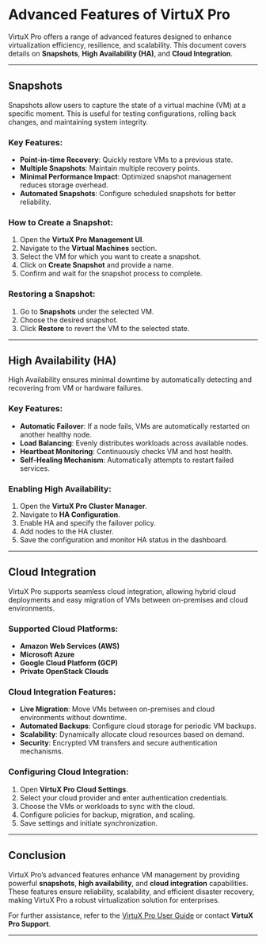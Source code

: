 # Advanced Features of VirtuX Pro

VirtuX Pro offers a range of advanced features designed to enhance virtualization efficiency, resilience, and scalability. This document covers details on **Snapshots**, **High Availability (HA)**, and **Cloud Integration**.

---

## Snapshots
Snapshots allow users to capture the state of a virtual machine (VM) at a specific moment. This is useful for testing configurations, rolling back changes, and maintaining system integrity.

### Key Features:
- **Point-in-time Recovery**: Quickly restore VMs to a previous state.
- **Multiple Snapshots**: Maintain multiple recovery points.
- **Minimal Performance Impact**: Optimized snapshot management reduces storage overhead.
- **Automated Snapshots**: Configure scheduled snapshots for better reliability.

### How to Create a Snapshot:
1. Open the **VirtuX Pro Management UI**.
2. Navigate to the **Virtual Machines** section.
3. Select the VM for which you want to create a snapshot.
4. Click on **Create Snapshot** and provide a name.
5. Confirm and wait for the snapshot process to complete.

### Restoring a Snapshot:
1. Go to **Snapshots** under the selected VM.
2. Choose the desired snapshot.
3. Click **Restore** to revert the VM to the selected state.

---

## High Availability (HA)
High Availability ensures minimal downtime by automatically detecting and recovering from VM or hardware failures.

### Key Features:
- **Automatic Failover**: If a node fails, VMs are automatically restarted on another healthy node.
- **Load Balancing**: Evenly distributes workloads across available nodes.
- **Heartbeat Monitoring**: Continuously checks VM and host health.
- **Self-Healing Mechanism**: Automatically attempts to restart failed services.

### Enabling High Availability:
1. Open the **VirtuX Pro Cluster Manager**.
2. Navigate to **HA Configuration**.
3. Enable HA and specify the failover policy.
4. Add nodes to the HA cluster.
5. Save the configuration and monitor HA status in the dashboard.

---

## Cloud Integration
VirtuX Pro supports seamless cloud integration, allowing hybrid cloud deployments and easy migration of VMs between on-premises and cloud environments.

### Supported Cloud Platforms:
- **Amazon Web Services (AWS)**
- **Microsoft Azure**
- **Google Cloud Platform (GCP)**
- **Private OpenStack Clouds**

### Cloud Integration Features:
- **Live Migration**: Move VMs between on-premises and cloud environments without downtime.
- **Automated Backups**: Configure cloud storage for periodic VM backups.
- **Scalability**: Dynamically allocate cloud resources based on demand.
- **Security**: Encrypted VM transfers and secure authentication mechanisms.

### Configuring Cloud Integration:
1. Open **VirtuX Pro Cloud Settings**.
2. Select your cloud provider and enter authentication credentials.
3. Choose the VMs or workloads to sync with the cloud.
4. Configure policies for backup, migration, and scaling.
5. Save settings and initiate synchronization.

---

## Conclusion
VirtuX Pro’s advanced features enhance VM management by providing powerful **snapshots**, **high availability**, and **cloud integration** capabilities. These features ensure reliability, scalability, and efficient disaster recovery, making VirtuX Pro a robust virtualization solution for enterprises.

For further assistance, refer to the [VirtuX Pro User Guide](../user_guide.md) or contact **VirtuX Pro Support**.

---

